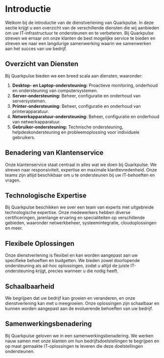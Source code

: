 # Introductie

Welkom bij de introductie van de dienstverlening van Quarkpulse. In deze sectie krijgt u een overzicht van de verschillende diensten die wij aanbieden om uw IT-infrastructuur te ondersteunen en te verbeteren. Bij Quarkpulse streven we ernaar om onze klanten de best mogelijke service te bieden en streven we naar een langdurige samenwerking waarin we samenwerken aan het succes van uw bedrijf.

## Overzicht van Diensten

Bij Quarkpulse bieden we een breed scala aan diensten, waaronder:

1. **Desktop- en Laptop-ondersteuning:** Proactieve monitoring, onderhoud en ondersteuning van computersystemen.
2. **Server-ondersteuning:** Beheer, configuratie en onderhoud van serversystemen.
3. **Printer-ondersteuning:** Beheer, configuratie en onderhoud van printerapparatuur.
4. **Netwerkapparatuur-ondersteuning:** Beheer, configuratie en onderhoud van netwerkapparatuur.
5. **Gebruiker-ondersteuning:** Technische ondersteuning, helpdeskondersteuning en probleemoplossing voor individuele gebruikers.

## Benadering van Klantenservice

Onze klantenservice staat centraal in alles wat we doen bij Quarkpulse. We streven naar responsiviteit, expertise en maximale klanttevredenheid. Onze teams zijn altijd beschikbaar om u te ondersteunen bij uw IT-behoeften en vragen.

## Technologische Expertise

Bij Quarkpulse beschikken we over een team van experts met uitgebreide technologische expertise. Onze medewerkers hebben diverse certificeringen, jarenlange ervaring en specialiteiten op verschillende gebieden, waaronder netwerkbeheer, systeemintegratie, cloudoplossingen en meer.

## Flexibele Oplossingen

Onze dienstverlening is flexibel en kan worden aangepast aan uw specifieke behoeften en budgetten. We bieden zowel doorlopende ondersteuning als ad-hoc oplossingen, zodat u altijd de juiste IT-ondersteuning krijgt, precies wanneer u die nodig heeft.

## Schaalbaarheid

We begrijpen dat uw bedrijf kan groeien en veranderen, en onze dienstverlening kan met u meegroeien. Onze oplossingen zijn schaalbaar en kunnen worden aangepast aan de evoluerende behoeften van uw bedrijf.

## Samenwerkingsbenadering

Bij Quarkpulse geloven we in een samenwerkingsbenadering. We werken nauw samen met onze klanten om hun bedrijfsdoelstellingen te begrijpen en op maat gemaakte IT-oplossingen te leveren die deze doelstellingen ondersteunen.
